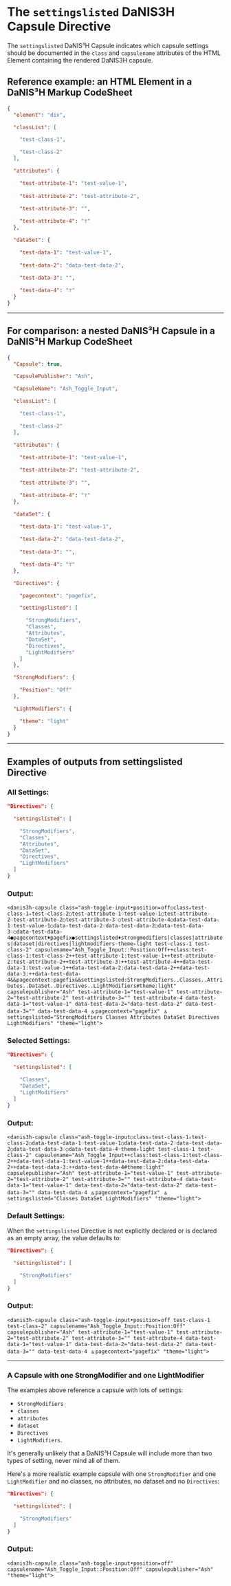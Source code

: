 # The `settingslisted` DaNIS3H Capsule Directive
The `settingslisted` DaNIS³H Capsule indicates which capsule settings should be documented in the `class` and `capsulename` attributes of the HTML Element containing the rendered DaNIS3H capsule.

## Reference example: an HTML Element in a DaNIS³H Markup CodeSheet

```json
{
  "element": "div",

  "classList": [

    "test-class-1",

    "test-class-2"
  ],

  "attributes": {

    "test-attribute-1": "test-value-1",
    
    "test-attribute-2": "test-attribute-2",
    
    "test-attribute-3": "",

    "test-attribute-4": "⊤"
  },

  "dataSet": {

    "test-data-1": "test-value-1",
    
    "test-data-2": "data-test-data-2",
    
    "test-data-3": "",

    "test-data-4": "⊤"
  }
}
```

______

## For comparison: a nested DaNIS³H Capsule in a DaNIS³H Markup CodeSheet

```json
{
  "Capsule": true,

  "CapsulePublisher": "Ash",

  "CapsuleName": "Ash_Toggle_Input",

  "classList": [

    "test-class-1",

    "test-class-2"
  ],

  "attributes": {

    "test-attribute-1": "test-value-1",
    
    "test-attribute-2": "test-attribute-2",
    
    "test-attribute-3": "",

    "test-attribute-4": "⊤"
  },

  "dataSet": {

    "test-data-1": "test-value-1",
    
    "test-data-2": "data-test-data-2",
    
    "test-data-3": "",

    "test-data-4": "⊤"
  },

  "Directives": {

    "pagecontext": "pagefix",

    "settingslisted": [

      "StrongModifiers",
      "Classes",
      "Attributes",
      "DataSet",
      "Directives",
      "LightModifiers"
    ]
  },

  "StrongModifiers": {

    "Position": "Off"
  },

  "LightModifiers": {

    "theme": "light"
  }
}
```
_______

## Examples of outputs from settingslisted Directive

### All Settings:

```json
"Directives": {

  "settingslisted": [

    "StrongModifiers",
    "Classes",
    "Attributes",
    "DataSet",
    "Directives",
    "LightModifiers"
  ]
}
```

### Output:
`<danis3h-capsule class="ash-toggle-input•position▸off○class▵test-class-1▵test-class-2○test-attribute-1♢test-value-1○test-attribute-2♢test-attribute-2○test-attribute-3♢○test-attribute-4○data-test-data-1♢test-value-1○data-test-data-2♢data-test-data-2○data-test-data-3♢○data-test-data-4●pagecontext♦pagefix●settingslisted♦strongmodifiers|classes|attributes|dataset|directives|lightmodifiers◦theme▹light test-class-1 test-class-2" capsulename="Ash_Toggle_Input::Position:Off++class:test-class-1:test-class-2++test-attribute-1:test-value-1++test-attribute-2:test-attribute-2++test-attribute-3:++test-attribute-4++data-test-data-1:test-value-1++data-test-data-2:data-test-data-2++data-test-data-3:++data-test-data-4&&pagecontext:pagefix&&settingslisted:StrongModifiers..Classes..Attributes..DataSet..Directives..LightModifiers#theme:light" capsulepublisher="Ash" test-attribute-1="test-value-1" test-attribute-2="test-attribute-2" test-attribute-3="" test-attribute-4 data-test-data-1="test-value-1" data-test-data-2="data-test-data-2" data-test-data-3="" data-test-data-4 ﹠pagecontext="pagefix" ﹠settingslisted="StrongModifiers Classes Attributes DataSet Directives LightModifiers" °theme="light">`


### Selected Settings:

```json
"Directives": {

  "settingslisted": [

    "Classes",
    "DataSet",
    "LightModifiers"
  ]
}
```

### Output:
`<danis3h-capsule class="ash-toggle-input○class▵test-class-1▵test-class-2○data-test-data-1♢test-value-1○data-test-data-2♢data-test-data-2○data-test-data-3♢○data-test-data-4◦theme▹light test-class-1 test-class-2" capsulename="Ash_Toggle_Input++class:test-class-1:test-class-2++data-test-data-1:test-value-1++data-test-data-2:data-test-data-2++data-test-data-3:++data-test-data-4#theme:light" capsulepublisher="Ash" test-attribute-1="test-value-1" test-attribute-2="test-attribute-2" test-attribute-3="" test-attribute-4 data-test-data-1="test-value-1" data-test-data-2="data-test-data-2" data-test-data-3="" data-test-data-4 ﹠pagecontext="pagefix" ﹠settingslisted="Classes DataSet LightModifiers" °theme="light">`

### Default Settings:
When the `settingslisted` Directive is not explicitly declared or is declared as an empty array, the value defaults to:

```json
"Directives": {

  "settingslisted": [

    "StrongModifiers"
  ]
}
```

### Output:
`<danis3h-capsule class="ash-toggle-input•position▸off test-class-1 test-class-2" capsulename="Ash_Toggle_Input::Position:Off" capsulepublisher="Ash" test-attribute-1="test-value-1" test-attribute-2="test-attribute-2" test-attribute-3="" test-attribute-4 data-test-data-1="test-value-1" data-test-data-2="data-test-data-2" data-test-data-3="" data-test-data-4 ﹠pagecontext="pagefix" °theme="light">`

______

### A Capsule with one StrongModifier and one LightModifier
The examples above reference a capsule with lots of settings:

 - `StrongModifiers`
 - `classes`
 - `attributes`
 - `dataset`
 - `Directives`
 - `LightModifiers`.

It's generally unlikely that a DaNIS³H Capsule will include more than two types of setting, never mind all of them.

Here's a more realistic example capsule with one `StrongModifier` and one `LightModifier` and no classes, no attributes, no dataset and no `Directives`:

```json
"Directives": {

  "settingslisted": [

    "StrongModifiers"
  ]
}
```

### Output:
`<danis3h-capsule class="ash-toggle-input•position▸off" capsulename="Ash_Toggle_Input::Position:Off" capsulepublisher="Ash" °theme="light">`
